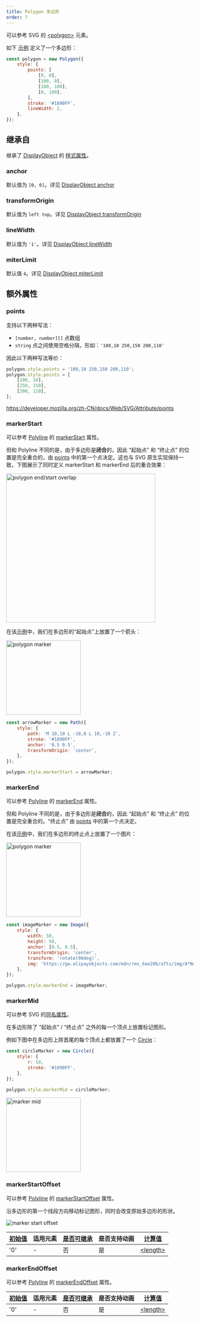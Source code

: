 ```yaml
---
title: Polygon 多边形
order: 7
---
```


可以参考 SVG 的 [\<polygon\>](https://developer.mozilla.org/zh-CN/docs/Web/SVG/Element/polygon) 元素。

如下 [示例](/zh/examples/shape#polygon) 定义了一个多边形：

```javascript
const polygon = new Polygon({
    style: {
        points: [
            [0, 0],
            [100, 0],
            [100, 100],
            [0, 100],
        ],
        stroke: '#1890FF',
        lineWidth: 2,
    },
});
```

## 继承自

继承了 [DisplayObject](/zh/docs/api/basic/display-object) 的 [样式属性](/zh/docs/api/basic/display-object#绘图属性)。

### anchor

默认值为 `[0, 0]`。详见 [DisplayObject anchor](/zh/docs/api/basic/display-object#anchor)

### transformOrigin

默认值为 `left top`。详见 [DisplayObject transformOrigin](/zh/docs/api/basic/display-object#transformOrigin)

### lineWidth

默认值为 `'1'`。详见 [DisplayObject lineWidth](/zh/docs/api/basic/display-object#lineWidth)

### miterLimit

默认值 `4`。详见 [DisplayObject miterLimit](/zh/docs/api/basic/display-object#miterLimit)

## 额外属性

### points

支持以下两种写法：

-   `[number, number][]` 点数组
-   `string` 点之间使用空格分隔，形如：`'100,10 250,150 200,110'`

因此以下两种写法等价：

```js
polygon.style.points = '100,10 250,150 200,110';
polygon.style.points = [
    [100, 10],
    [250, 150],
    [200, 110],
];
```

https://developer.mozilla.org/zh-CN/docs/Web/SVG/Attribute/points

### markerStart

可以参考 [Polyline](/zh/docs/api/basic/polyline) 的 [markerStart](/zh/docs/api/basic/polyline#markerstart) 属性。

但和 Polyline 不同的是，由于多边形是**闭合**的，因此 “起始点” 和 “终止点” 的位置是完全重合的，由 [points](/zh/docs/api/basic/polygon#points) 中的第一个点决定。这也与 SVG 原生实现保持一致，下图展示了同时定义 markerStart 和 markerEnd 后的重合效果：

<img src="https://gw.alipayobjects.com/mdn/rms_6ae20b/afts/img/A*mXYATLithEUAAAAAAAAAAAAAARQnAQ" alt="polygon end/start overlap" width="400">

在该[示例](/zh/examples/shape#polygon)中，我们在多边形的“起始点”上放置了一个箭头：

<img src="https://gw.alipayobjects.com/mdn/rms_6ae20b/afts/img/A*RRPTRIpZoUIAAAAAAAAAAAAAARQnAQ" alt="polygon marker" width="200">

```js
const arrowMarker = new Path({
    style: {
        path: 'M 10,10 L -10,0 L 10,-10 Z',
        stroke: '#1890FF',
        anchor: '0.5 0.5',
        transformOrigin: 'center',
    },
});

polygon.style.markerStart = arrowMarker;
```

### markerEnd

可以参考 [Polyline](/zh/docs/api/basic/polyline) 的 [markerEnd](/zh/docs/api/basic/polyline#markerend) 属性。

但和 Polyline 不同的是，由于多边形是**闭合**的，因此 “起始点” 和 “终止点” 的位置是完全重合的。“终止点” 由 [points](/zh/docs/api/basic/polygon#points) 中的第一个点决定。

在该[示例](/zh/examples/shape#polygon)中，我们在多边形的终止点上放置了一个图片：

<img src="https://gw.alipayobjects.com/mdn/rms_6ae20b/afts/img/A*eZHETJ0B3lkAAAAAAAAAAAAAARQnAQ" alt="polygon marker" width="200">

```js
const imageMarker = new Image({
    style: {
        width: 50,
        height: 50,
        anchor: [0.5, 0.5],
        transformOrigin: 'center',
        transform: 'rotate(90deg)',
        img: 'https://gw.alipayobjects.com/mdn/rms_6ae20b/afts/img/A*N4ZMS7gHsUIAAAAAAAAAAABkARQnAQ',
    },
});

polygon.style.markerEnd = imageMarker;
```

### markerMid

可以参考 SVG 的[同名属性](https://developer.mozilla.org/en-US/docs/Web/SVG/Attribute/marker-mid)。

在多边形除了 “起始点” / “终止点” 之外的每一个顶点上放置标记图形。

例如下图中在多边形上除首尾的每个顶点上都放置了一个 [Circle](/zh/docs/api/basic/circle)：

```js
const circleMarker = new Circle({
    style: {
        r: 10,
        stroke: '#1890FF',
    },
});

polygon.style.markerMid = circleMarker;
```

<img src="https://gw.alipayobjects.com/mdn/rms_6ae20b/afts/img/A*jaFPRbpzpJwAAAAAAAAAAAAAARQnAQ" alt="marker mid" width="200">

### markerStartOffset

可以参考 [Polyline](/zh/docs/api/basic/polyline) 的 [markerStartOffset](/zh/docs/api/basic/polyline#markerstartoffset) 属性。

沿多边形的第一个线段方向移动标记图形，同时会改变原始多边形的形状。

<img src="https://gw.alipayobjects.com/mdn/rms_6ae20b/afts/img/A*4l7xQoYcXngAAAAAAAAAAAAAARQnAQ" alt="marker start offset">

| [初始值](/zh/docs/api/css/css-properties-values-api#initial-value) | 适用元素 | [是否可继承](/zh/docs/api/css/inheritance) | 是否支持动画 | [计算值](/zh/docs/api/css/css-properties-values-api#computed-value) |
| --- | --- | --- | --- | --- |
| '0' | - | 否 | 是 | [\<length\>](/zh/docs/api/css/css-properties-values-api#length) |

### markerEndOffset

可以参考 [Polyline](/zh/docs/api/basic/polyline) 的 [markerEndOffset](/zh/docs/api/basic/polyline#markerendoffset) 属性。

| [初始值](/zh/docs/api/css/css-properties-values-api#initial-value) | 适用元素 | [是否可继承](/zh/docs/api/css/inheritance) | 是否支持动画 | [计算值](/zh/docs/api/css/css-properties-values-api#computed-value) |
| --- | --- | --- | --- | --- |
| '0' | - | 否 | 是 | [\<length\>](/zh/docs/api/css/css-properties-values-api#length) |
